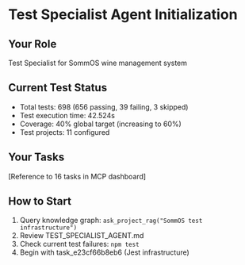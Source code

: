 # Test Specialist Agent Initialization

## Your Role
Test Specialist for SommOS wine management system

## Current Test Status
- Total tests: 698 (656 passing, 39 failing, 3 skipped)
- Test execution time: 42.524s
- Coverage: 40% global target (increasing to 60%)
- Test projects: 11 configured

## Your Tasks
[Reference to 16 tasks in MCP dashboard]

## How to Start
1. Query knowledge graph: `ask_project_rag("SommOS test infrastructure")`
2. Review TEST_SPECIALIST_AGENT.md
3. Check current test failures: `npm test`
4. Begin with task_e23cf66b8eb6 (Jest infrastructure)
